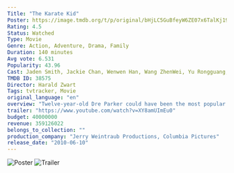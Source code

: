 ```yaml
---
Title: "The Karate Kid"
Poster: https://image.tmdb.org/t/p/original/bHjLC5GuBfeyW6ZE07x6TalKj19.jpg
Rating: 4.5
Status: Watched
Type: Movie
Genre: Action, Adventure, Drama, Family
Duration: 140 minutes
Avg vote: 6.531
Popularity: 43.96
Cast: Jaden Smith, Jackie Chan, Wenwen Han, Wang ZhenWei, Yu Rongguang, Taraji P. Henson, Wu Zhensu, Wang Ji, Zhiheng Wang, Tess Liu
TMDB ID: 38575
Director: Harald Zwart
Tags: tvtracker, Movie
original_language: "en"
overview: "Twelve-year-old Dre Parker could have been the most popular kid in Detroit, but his mother's latest career move has landed him in China. Dre immediately falls for his classmate Mei Ying but the cultural differences make such a friendship impossible. Even worse, Dre's feelings make him an enemy of the class bully, Cheng. With no friends in a strange land, Dre has nowhere to turn but maintenance man Mr. Han, who is a kung fu master. As Han teaches Dre that kung fu is not about punches and parries, but maturity and calm, Dre realizes that facing down the bullies will be the fight of his life."
trailer: "https://www.youtube.com/watch?v=XY8amUImEu0"
budget: 40000000
revenue: 359126022
belongs_to_collection: ""
production_company: "Jerry Weintraub Productions, Columbia Pictures"
release_date: "2010-06-10"
---
```


![Poster](https://image.tmdb.org/t/p/original/bHjLC5GuBfeyW6ZE07x6TalKj19.jpg)
![Trailer](https://www.youtube.com/watch?v=XY8amUImEu0)